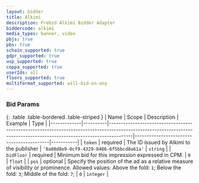 ```yaml
---
layout: bidder
title: Alkimi
description: Prebid Alkimi Bidder Adapter
biddercode: alkimi
media_types: banner, video
pbjs: true
pbs: true
schain_supported: true
gdpr_supported: true
usp_supported: true
coppa_supported: true
userIds: all
floors_supported: true
multiformat_supported: will-bid-on-any
---
```




### Bid Params

{: .table .table-bordered .table-striped }
| Name        | Scope    | Description                                                                                                                                                          | Example                                  | Type      |
|-------------|----------|----------------------------------------------------------------------------------------------------------------------------------------------------------------------|------------------------------------------|-----------|
| `token`     | required | The ID issued by Alkimi to the publisher                                                                                                                             | `'8a80d8e9-0cf9-4329-8486-6f5bbcd8a61a'` | `string`  |
| `bidFloor`  | required | Minimum bid for this impression expressed in CPM.                                                                                                                    | `0`                                      | `float`   |
| `pos`       | optional | Specify the position of the ad as a relative measure of visibility or prominence. Allowed values: Above the fold: `1`; Below the fold: `3`; Middle of the fold: `7`; | `0`                                      | `integer` |
